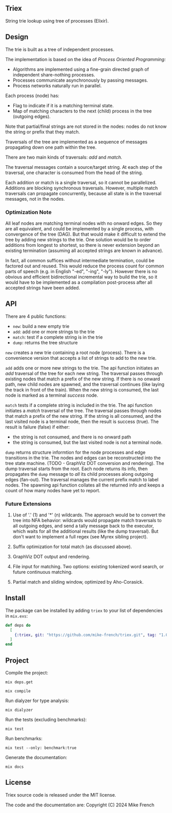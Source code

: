 ## Triex

String trie lookup using tree of processes (Elixir).

## Design

The trie is built as a tree of independent processes.

The implementation is based on the idea of _Process Oriented Programming:_ 
* Algorithms are implemented using a fine-grain directed graph of 
  independent share-nothing processes.
* Processes communicate asynchronously by passing messages. 
* Process networks naturally run in parallel.

Each process (node) has:
- Flag to indicate if it is a matching terminal state.
- Map of matching characters to the next (child) process 
  in the tree (outgoing edges).
  
Note that partial/final strings are not stored in the nodes:
nodes do not know the string or prefix that they match.

Traversals of the tree are implemented as a sequence of messages
propagating down one path within the tree.

There are two main kinds of traversals: _add_ and _match._

The traversal messages contain a source/target string.
At each step of the traversal, 
one character is consumed from the head of the string.

Each addition or match is a single traversal, 
so it cannot be parallelized.
Additions are blocking synchronous traversals.
However, multiple match traversals can propagate concurrently,
because all state is in the traversal messages, not in the nodes.

### Optimization Note

All leaf nodes are matching terminal nodes with no onward edges.
So they are all equivalent, and could be implemented by a single process,
with convergence of the tree (DAG).
But that would make it difficult to extend the tree
by adding new strings to the trie.
One solution would be to order additions from longest to shortest,
so there is never extension beyond an existing termination
(assuming all accepted strings are known in advance).

In fact, all common suffices without intermediate termination, 
could be factored out and reused.
This would reduce the process count for common parts of speech
(e.g. in English "-ed", "-ing", "-ly").
However there is no obvious and efficient bidirectional
incremental way to build the trie, so it would have to be implemented 
as a compilation post-process after all accepted strings have been added.

## API

There are 4 public functions:
- `new`: build a new empty trie
- `add`: add one or more strings to the trie
- `match`: test if a complete string is in the trie
- `dump`: returns the tree structure 
  
`new` creates a new trie containing a root node (process).
There is a convenience version that accepts 
a list of strings to add to the new trie.

`add` adds one or more new strings to the trie. 
The api function initiates an _add_ traversal of the tree for each new string. 
The traversal passes through existing nodes that match a prefix of the new string.
If there is no onward path, new child nodes are spawned,
and the traversal continues (like laying the track in front of the train).
When the new string is consumed,
the last node is marked as a terminal _success_ node.

`match` tests if a complete string is included in the trie.
The api function initiates a _match_ traversal of the tree. 
The traversal passes through nodes that match a prefix of the new string.
If the string is all consumed, and the last visited node is a terminal node,
then the result is success (true).
The result is failure (false) if either:
- the string is not consumed, and there is no onward path
- the string is consumed, but the last visited node is not a terminal node.

`dump` returns structure informtion for the node processes
and edge transitions in the trie. 
The nodes and edges can be reconstructed into the tree state machine.
(TODO - GraphViz DOT conversion and rendering).
The dump traversal starts from the root.
Each node returns its info, then propagates the `dump` message
to _all_ its child processes along outgoing edges (fan-out).
The traversal manages the current prefix match to label nodes.
The spawning api function collates all the returned info
and keeps a count of how many nodes have yet to report.

### Future Extensions

1. Use of '.' (1) and '*' (n) wildcards.
The approach would be to convert the tree into NFA behavior:
wildcards would propagate match traversals to all outgoing edges,
and send a tally message back to the executor,
which waits for all the additional results (like the dump traversal).
But don't want to implement a full regex (see Myrex sibling project).

2. Suffix optimization for total match (as discussed above).

3. GraphViz DOT output and rendering.

4. File input for matching. 
   Two options: existing tokenized word search, or future continuous matching.
   
5. Partial match and sliding window, optimized by Aho-Corasick.

## Install

The package can be installed
by adding `triex` to your list of dependencies in `mix.exs`:

```elixir
def deps do
  [
    {:triex, git: "https://github.com/mike-french/triex.git", tag: "1.0.0"}
  ]
end
```

## Project 

Compile the project:

`mix deps.get`

`mix compile`

Run dialyzer for type analysis:

`mix dialyzer`

Run the tests (excluding benchmarks):

`mix test`

Run benchmarks:

`mix test --only: benchmark:true`

Generate the documentation:

`mix docs`

## License

Triex source code is released under the MIT license.

The code and the documentation are:
Copyright (C) 2024 Mike French
